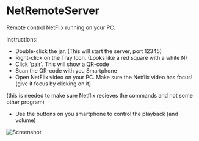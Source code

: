 NetRemoteServer
===============

Remote control NetFlix running on your PC.

Instructions:
- Double-click the jar. (This will start the server, port 12345)
- Right-click on the Tray Icon. (Looks like a red square with a white N)
- Click 'pair'. This will show a QR-code
- Scan the QR-code with you Smartphone
- Open NetFlix video on your PC. Make sure the Netflix video has focus! (give it focus by clicking on it)

(this is needed to make sure Netflix recieves the commands and not some other program)
- Use the buttons on you smartphone to control the playback (and volume)

![Screenshot](https://raw.github.com/frankkienl/NetRemoteServer/master/netremote1.png "Screenshot")

